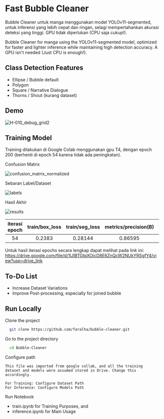 
# Fast Bubble Cleaner

Bubble Cleaner untuk manga menggunakan model YOLOv11-segmented, untuk inferensi yang lebih cepat dan ringan, selagi mempertahankan akurasi deteksi yang tinggi. GPU tidak diperlukan (CPU saja cukup!).

Bubble Cleaner for manga using the YOLOv11-segmented model, optimized for faster and lighter inference while maintaining high detection accuracy. A GPU isn't needed (Just CPU is enough!).
## Class Detection Features

- Ellipse / Bubble default
- Polygon
- Square / Narrative Dialogue
- Thorns / Shout (kurang dataset)


## Demo

![H-010_debug_grid2](https://github.com/user-attachments/assets/495a8bc0-008f-4a75-af25-1d49496bc9cc)

## Training Model
Training dilakukan di Google Colab menggunakan gpu T4, dengan epoch 200 (berhenti di epoch 54 karena tidak ada peningkatan).

Confusion Matrix

![confusion_matrix_normalized](https://github.com/user-attachments/assets/fb646197-fea5-424f-a9ce-723647460344)


Sebaran Label/Dataset

![labels](https://github.com/user-attachments/assets/eeb3ff40-4ae1-4225-a702-8219eaca8096)


Hasil Akhir

![results](https://github.com/user-attachments/assets/21c0772f-f297-474c-bfe7-bb2a1230a451)

| iterasi epoch | train/box_loss | train/seg_loss | metrics/precision(B) | metrics/recall(B) | metrics/mAP50(B) | metrics/mAP50(M) |
| :----: | :-----: | :-----: | :-----: | :-----: | :-----: | :-----: |
| 54 | 0.2383 | 0.28144 | 0.86595 | 0.82864 | 0.82972 |

Untuk hasil iterasi epochs secara lengkap dapat melihat pada link ini: https://drive.google.com/file/d/1lJIBTGtpXOicD8E6ZnQcW2NUkYRSgfY4/view?usp=drive_link

## To-Do List
- Increase Dataset Variations
- Improve Post-processing, especially for joined bubble

## Run Locally

Clone the project

```bash
  git clone https://github.com/faralha/bubble-cleaner.git
```

Go to the project directory

```bash
  cd Bubble-Cleaner
```

Configure path
```
This file was imported from google collab, and all the training dataset and models were assumed stored in Drive. Change this accordingly.

For Training: Configure Dataset Path
For Inference: Configure Models Path
```

Run Notebook

- train.ipynb for Training Purposes, and
- inference.ipynb for Main Usage

